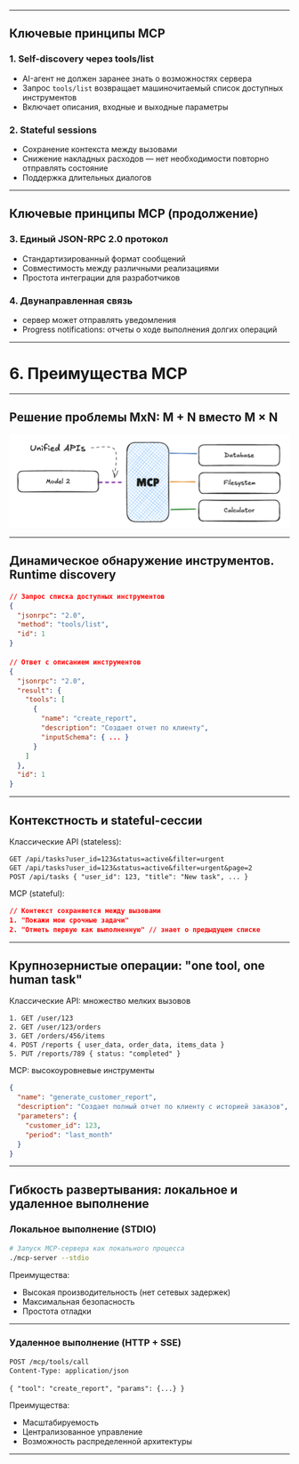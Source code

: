 

---

## Ключевые принципы MCP

### 1. Self-discovery через tools/list
- AI-агент не должен заранее знать о возможностях сервера
- Запрос `tools/list` возвращает машиночитаемый список доступных инструментов
- Включает описания, входные и выходные параметры

### 2. Stateful sessions
- Сохранение контекста между вызовами
- Снижение накладных расходов — нет необходимости повторно отправлять состояние
- Поддержка длительных диалогов

---

## Ключевые принципы MCP (продолжение)

### 3. Единый JSON-RPC 2.0 протокол
- Стандартизированный формат сообщений
- Совместимость между различными реализациями
- Простота интеграции для разработчиков

### 4. Двунаправленная связь
- сервер может отправлять уведомления
- Progress notifications: отчеты о ходе выполнения долгих операций  

---


<!-- header: 6. Преимущества MCP -->

# 6. Преимущества MCP

---

## Решение проблемы MxN: M + N вместо M × N
![](attachments/M+N.png)


<!-- _footer: https://huggingface.co/learn/mcp-course/unit1/key-concepts -->

---

## Динамическое обнаружение инструментов. Runtime discovery

```json
// Запрос списка доступных инструментов
{
  "jsonrpc": "2.0",
  "method": "tools/list",
  "id": 1
}

// Ответ с описанием инструментов
{
  "jsonrpc": "2.0",
  "result": {
    "tools": [
      {
        "name": "create_report",
        "description": "Создает отчет по клиенту",
        "inputSchema": { ... }
      }
    ]
  },
  "id": 1
}
```
---

## Контекстность и stateful-сессии

Классические API (stateless):
```http
GET /api/tasks?user_id=123&status=active&filter=urgent
GET /api/tasks?user_id=123&status=active&filter=urgent&page=2
POST /api/tasks { "user_id": 123, "title": "New task", ... }
```

MCP (stateful):
```json
// Контекст сохраняется между вызовами
1. "Покажи мои срочные задачи"
2. "Отметь первую как выполненную" // знает о предыдущем списке
```

---

## Крупнозернистые операции: "one tool, one human task"

Классические API: множество мелких вызовов
```
1. GET /user/123
2. GET /user/123/orders  
3. GET /orders/456/items
4. POST /reports { user_data, order_data, items_data }
5. PUT /reports/789 { status: "completed" }
```

MCP: высокоуровневые инструменты
```json
{
  "name": "generate_customer_report",
  "description": "Создает полный отчет по клиенту с историей заказов",
  "parameters": {
    "customer_id": 123,
    "period": "last_month"
  }
}
```

---

## Гибкость развертывания: локальное и удаленное выполнение

### Локальное выполнение (STDIO)
```bash
# Запуск MCP-сервера как локального процесса
./mcp-server --stdio
```
Преимущества:
- Высокая производительность (нет сетевых задержек)
- Максимальная безопасность
- Простота отладки

---

### Удаленное выполнение (HTTP + SSE)
```http
POST /mcp/tools/call
Content-Type: application/json

{ "tool": "create_report", "params": {...} }
```
Преимущества:
- Масштабируемость
- Централизованное управление
- Возможность распределенной архитектуры

---
